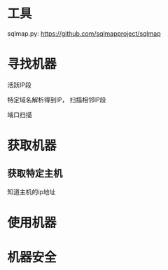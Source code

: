 
# 工具



sqlmap.py: https://github.com/sqlmapproject/sqlmap



# 寻找机器

活跃IP段

特定域名解析得到IP， 扫描相邻IP段

端口扫描



# 获取机器

## 获取特定主机

知道主机的ip地址

# 使用机器



# 机器安全

